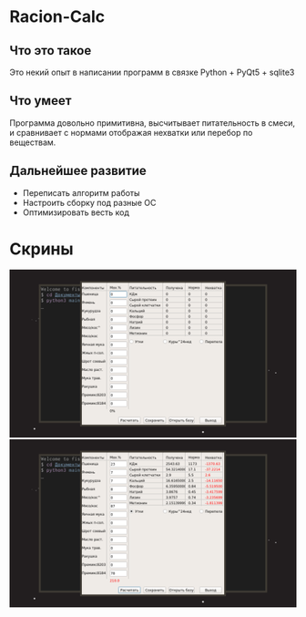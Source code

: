 # Racion-Calc #
## Что это такое ##
Это некий опыт в написании программ в связке Python + PyQt5 + sqlite3
## Что умеет ##
Программа довольно примитивна, высчитывает питательность в смеси, и сравнивает с нормами отображая нехватки или перебор по веществам.
## Дальнейшее развитие ##
+ Переписать алгоритм работы
+ Настроить сборку под разные ОС
+ Оптимизировать весть код
# Скрины #
![Первый скрин](/img/1.png)
![Второй скрин](/img/2.png)